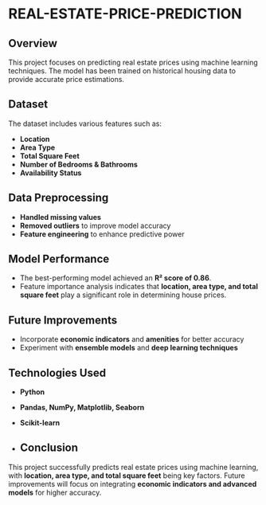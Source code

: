 # REAL-ESTATE-PRICE-PREDICTION

## Overview
This project focuses on predicting real estate prices using machine learning techniques. The model has been trained on historical housing data to provide accurate price estimations.

## Dataset
The dataset includes various features such as:
- **Location**
- **Area Type**
- **Total Square Feet**
- **Number of Bedrooms & Bathrooms**
- **Availability Status**

## Data Preprocessing
- **Handled missing values**
- **Removed outliers** to improve model accuracy
- **Feature engineering** to enhance predictive power

## Model Performance
- The best-performing model achieved an **R² score of 0.86**.
- Feature importance analysis indicates that **location, area type, and total square feet** play a significant role in determining house prices.

## Future Improvements
- Incorporate **economic indicators** and **amenities** for better accuracy
- Experiment with **ensemble models** and **deep learning techniques**

## Technologies Used
- **Python**
- **Pandas, NumPy, Matplotlib, Seaborn**
- **Scikit-learn**

- ## **Conclusion**  
This project successfully predicts real estate prices using machine learning, with **location, area type, and total square feet** being key factors. Future improvements will focus on integrating **economic indicators and advanced models** for higher accuracy.
